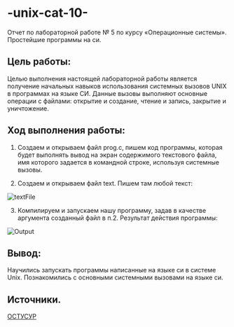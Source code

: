 # -unix-cat-10-
Отчет по лабораторной работе № 5 по курсу «Операционные системы». Простейшие программы на си.

## Цель работы:
Целью выполнения настоящей лабораторной работы является получение
начальных навыков использования системных вызовов UNIX в программах
на языке СИ. Данные вызовы выполняют основные операции с файлами:
открытие и создание, чтение и запись, закрытие и уничтожение. 

## Ход выполнения работы:
1. Создаем и открываем файл prog.c, пишем код программы, которая
будет выполнять вывод на экран содержимого текстового файла, имя
которого задается в командной строке, используя системные вызовы.

2. Создаем и открываем файл text. Пишем там любой текст:

![textFile](https://i.imgur.com/UPtttPu.png)

3. Компилируем и запускаем нашу программу, задав в качестве аргумента
созданный файл в п.2.
Результат действия программы:

![Output](https://i.imgur.com/SfZVqU3.png)

## Вывод:
Научились запускать программы написанные на языке си в системе Unix.
Познакомились с основными системными вызовами на языке си.

## Источники.
[OCТУСУР](https://drive.google.com/file/d/17aHSL97aNbOCMYqPhJ3F1VB1V4il-stb/view?usp=sharing)
